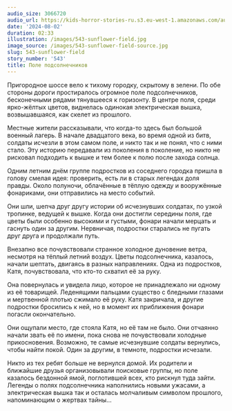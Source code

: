 ```yaml
---
audio_size: 3066720
audio_url: https://kids-horror-stories-ru.s3.eu-west-1.amazonaws.com/audio/543-sunflower-field.mp3
date: '2024-08-02'
duration: 02:33
illustration: /images/543-sunflower-field.jpg
image_source: /images/543-sunflower-field-source.jpg
slug: 543-sunflower-field
story_number: '543'
title: Поле подсолнечников
---
```


Пригородное шоссе вело к тихому городку, скрытому в зелени. По обе стороны дороги простиралось огромное поле подсолнечников, бесконечными рядами тянувшееся к горизонту. В центре поля, среди ярко-жёлтых цветов, виднелась одинокая электрическая вышка, возвышавшаяся, как скелет из прошлого.

Местные жители рассказывали, что когда-то здесь был большой военный лагерь. В начале двадцатого века, во время одной из битв, солдаты исчезли в этом самом поле, и никто так и не понял, что с ними стало. Эту историю передавали из поколения в поколение, но никто не рисковал подходить к вышке и тем более к полю после захода солнца.

Одним летним днём группе подростков из соседнего городка пришла в голову смелая идея: проверить, есть ли в старых легендах доля правды. Около полуночи, облачённые в тёплую одежду и вооружённые фонариками, они отправились на место событий.

Они шли, шепча друг другу истории об исчезнувших солдатах, по узкой тропинке, ведущей к вышке. Когда они достигли середины поля, где цветы были особенно высокими и густыми, фонари начали мерцать и гаснуть один за другим. Нервничая, подростки старались не пугать друг друга и продолжали путь.

Внезапно все почувствовали странное холодное дуновение ветра, несмотря на тёплый летний воздух. Цветы подсолнечника, казалось, начали шептать, двигаясь в разных направлениях. Одна из подростков, Катя, почувствовала, что кто-то схватил её за руку.

Она повернулась и увидела лицо, которое не принадлежало ни одному из её товарищей. Леденящими пальцами существо с бледными глазами и мертвенной плотью сжимало её руку. Катя закричала, и другие подростки бросились к ней, но в момент их приближения фонари погасли окончательно.

Они ощупали место, где стояла Катя, но её там не было. Они отчаянно начали звать её по имени, пока снова не почувствовали холодные прикосновения. Возможно, те самые исчезнувшие солдаты вернулись, чтобы найти покой. Один за другим, в темноте, подростки исчезали.

Никто из тех ребят больше не вернулся домой. Их родители и ближайшие друзья организовывали поисковые группы, но поле казалось бездонной ямой, поглотившей всех, кто рискнул туда зайти. Легенды о полях подсолнечника наполнились новыми ужасами, а электрическая вышка так и осталась молчаливым символом прошлого, напоминающим о жертвах тайны...